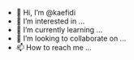 - 👋 Hi, I’m @kaefidi
- 👀 I’m interested in ...
- 🌱 I’m currently learning ...
- 💞️ I’m looking to collaborate on ...
- 📫 How to reach me ...

<!---
kaefidi/kaefidi is a ✨ special ✨ repository because its `README.md` (this file) appears on your GitHub profile.
You can click the Preview link to take a look at your changes.
--->
